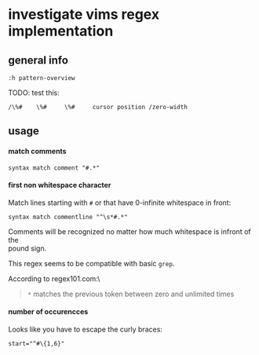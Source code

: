 # investigate vims regex implementation

## general info

`:h pattern-overview`

TODO: test this:
```
/\%#    \%#     \%#     cursor position /zero-width
```

## usage

#### match comments

```
syntax match comment "#.*"
```

#### first non whitespace character

Match lines starting with `#` or that have 0-infinite whitespace in front:
```
syntax match commentline "^\s*#.*"
```
Comments will be recognized no matter how much whitespace is infront of the \
pound sign.

This regex seems to be compatible with basic `grep`.

According to regex101.com:\
> `*` matches the previous token between zero and unlimited times

#### number of occurencces

Looks like you have to escape the curly braces:
```
start="^#\{1,6}"
```
